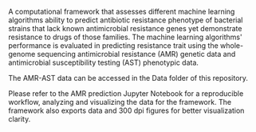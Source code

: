 A computational framework that assesses different machine learning algorithms ability to predict antibiotic resistance phenotype of bacterial strains that lack known antimicrobial resistance genes yet demonstrate resistance to drugs of those families.
The machine learning algorithms' performance is evaluated in predicting resistance trait using the whole-genome sequencing antimicrobial resistance (AMR) genetic data and antimicrobial susceptibility testing (AST) phenotypic data.

The AMR-AST data can be accessed in the Data folder of this repository.

Please refer to the AMR prediction Jupyter Notebook for a reproducible workflow, analyzing and visualizing the data for the framework.
The framework also exports data and 300 dpi figures for better visualization clarity.  
